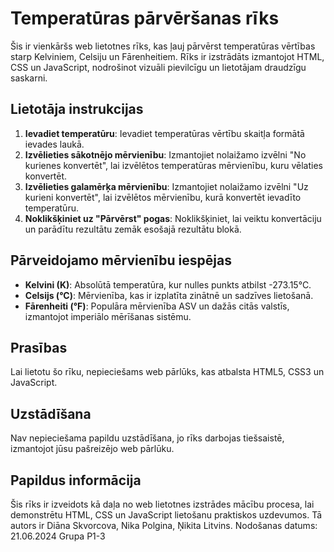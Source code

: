 # Temperatūras pārvēršanas rīks

Šis ir vienkāršs web lietotnes rīks, kas ļauj pārvērst temperatūras vērtības starp Kelviniem, Celsiju un Fārenheitiem. Rīks ir izstrādāts izmantojot HTML, CSS un JavaScript, nodrošinot vizuāli pievilcīgu un lietotājam draudzīgu saskarni.

## Lietotāja instrukcijas

1. **Ievadiet temperatūru**: Ievadiet temperatūras vērtību skaitļa formātā ievades laukā.
2. **Izvēlieties sākotnējo mērvienību**: Izmantojiet nolaižamo izvēlni "No kurienes konvertēt", lai izvēlētos temperatūras mērvienību, kuru vēlaties konvertēt.
3. **Izvēlieties galamērķa mērvienību**: Izmantojiet nolaižamo izvēlni "Uz kurieni konvertēt", lai izvēlētos mērvienību, kurā konvertēt ievadīto temperatūru.
4. **Noklikšķiniet uz "Pārvērst" pogas**: Noklikšķiniet, lai veiktu konvertāciju un parādītu rezultātu zemāk esošajā rezultātu blokā.

## Pārveidojamo mērvienību iespējas

- **Kelvini (K)**: Absolūtā temperatūra, kur nulles punkts atbilst -273.15°C.
- **Celsijs (°C)**: Mērvienība, kas ir izplatīta zinātnē un sadzīves lietošanā.
- **Fārenheiti (°F)**: Populāra mērvienība ASV un dažās citās valstīs, izmantojot imperiālo mērīšanas sistēmu.

## Prasības

Lai lietotu šo rīku, nepieciešams web pārlūks, kas atbalsta HTML5, CSS3 un JavaScript.

## Uzstādīšana

Nav nepieciešama papildu uzstādīšana, jo rīks darbojas tiešsaistē, izmantojot jūsu pašreizējo web pārlūku.

## Papildus informācija

Šis rīks ir izveidots kā daļa no web lietotnes izstrādes mācību procesa, lai demonstrētu HTML, CSS un JavaScript lietošanu praktiskos uzdevumos. Tā autors ir Diāna Skvorcova, Nika Polgina, Ņikita Litvins. 
Nodošanas datums: 21.06.2024
Grupa P1-3
